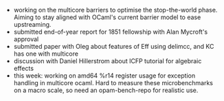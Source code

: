 - working on the multicore barriers to optimise the stop-the-world phase. Aiming to stay aligned with OCaml's current barrier model to ease upstreaming.
- submitted end-of-year report for 1851 fellowship with Alan Mycroft's approval
- submitted paper with Oleg about features of Eff using delimcc, and KC has one with multicore
- discussion with Daniel Hillerstrom about ICFP tutorial for algebraic effects
- this week: working on amd64 %r14 register usage for exception handling in multicore ocaml. Hard to measure these microbenchmarks on a macro scale, so need an opam-bench-repo for realistic use.
